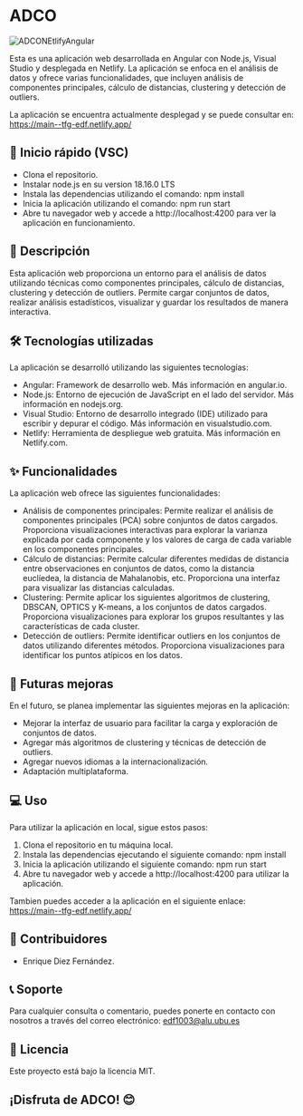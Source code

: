 # ADCO   
![ADCONEtlifyAngular](https://github.com/edf1003/ADCO/assets/93576373/32603c52-7331-4656-bd1c-5507f6104241)

Esta es una aplicación web desarrollada en Angular con Node.js, Visual Studio y desplegada en Netlify. La aplicación se enfoca en el análisis de datos y ofrece varias funcionalidades, que incluyen análisis de componentes principales, cálculo de distancias, clustering y detección de outliers.

La aplicación se encuentra actualmente desplegad y se puede consultar en: https://main--tfg-edf.netlify.app/

## 🚀 Inicio rápido (VSC)
- Clona el repositorio.
- Instalar node.js en su version 18.16.0 LTS
- Instala las dependencias utilizando el comando: npm install
- Inicia la aplicación utilizando el comando: npm run start
- Abre tu navegador web y accede a http://localhost:4200 para ver la aplicación en funcionamiento.



## 📖 Descripción
Esta aplicación web proporciona un entorno para el análisis de datos utilizando técnicas como componentes principales, cálculo de distancias, clustering y detección de outliers. Permite cargar conjuntos de datos, realizar análisis estadísticos, visualizar y guardar los resultados de manera interactiva.



## 🛠️ Tecnologías utilizadas
La aplicación se desarrolló utilizando las siguientes tecnologías:

- Angular: Framework de desarrollo web. Más información en angular.io.
- Node.js: Entorno de ejecución de JavaScript en el lado del servidor. Más información en nodejs.org.
- Visual Studio: Entorno de desarrollo integrado (IDE) utilizado para escribir y depurar el código. Más información en visualstudio.com.
- Netlify: Herramienta de despliegue web gratuita. Más información en Netlify.com.



## ✨ Funcionalidades
La aplicación web ofrece las siguientes funcionalidades:

- Análisis de componentes principales: Permite realizar el análisis de componentes principales (PCA) sobre conjuntos de datos cargados. Proporciona visualizaciones interactivas para explorar la varianza explicada por cada componente y los valores de carga de cada variable en los componentes principales.
- Cálculo de distancias: Permite calcular diferentes medidas de distancia entre observaciones en conjuntos de datos, como la distancia euclíedea, la distancia de Mahalanobis, etc. Proporciona una interfaz para visualizar las distancias calculadas.
- Clustering: Permite aplicar los siguientes algoritmos de clustering, DBSCAN, OPTICS y K-means, a los conjuntos de datos cargados. Proporciona visualizaciones para explorar los grupos resultantes y las características de cada cluster.
- Detección de outliers: Permite identificar outliers en los conjuntos de datos utilizando diferentes métodos. Proporciona visualizaciones para identificar los puntos atípicos en los datos.



## 🚧 Futuras mejoras
En el futuro, se planea implementar las siguientes mejoras en la aplicación:

- Mejorar la interfaz de usuario para facilitar la carga y exploración de conjuntos de datos.
- Agregar más algoritmos de clustering y técnicas de detección de outliers.
- Agregar nuevos idiomas a la internacionalización.
- Adaptación multiplataforma.



## 💻 Uso
Para utilizar la aplicación en local, sigue estos pasos:

1. Clona el repositorio en tu máquina local.
2. Instala las dependencias ejecutando el siguiente comando: npm install
3. Inicia la aplicación utilizando el siguiente comando: npm run start
4. Abre tu navegador web y accede a http://localhost:4200 para utilizar la aplicación.

Tambien puedes acceder a la aplicación en el siguiente enlace: https://main--tfg-edf.netlify.app/

## 🤝 Contribuidores

* Enrique Diez Fernández.


## 📞 Soporte

Para cualquier consulta o comentario, puedes ponerte en contacto con nosotros a través del correo electrónico: [edf1003@alu.ubu.es](https://edf1003@alu.ubu.es)

## 📄 Licencia

Este proyecto está bajo la licencia MIT.

## ¡Disfruta de ADCO! 😊
